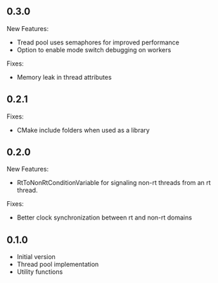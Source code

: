 ## 0.3.0
New Features:
  * Tread pool uses semaphores for improved performance
  * Option to enable mode switch debugging on workers

Fixes:
  * Memory leak in thread attributes

## 0.2.1

Fixes:
  * CMake include folders when used as a library

## 0.2.0

New Features:
  * RtToNonRtConditionVariable for signaling non-rt threads from an rt thread.

Fixes:
  * Better clock synchronization between rt and non-rt domains

## 0.1.0

  * Initial version
  * Thread pool implementation
  * Utility functions
